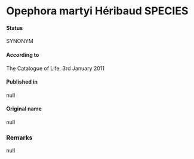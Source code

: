 Opephora martyi Héribaud SPECIES
=======

#### Status
SYNONYM

#### According to
The Catalogue of Life, 3rd January 2011

#### Published in
null

#### Original name
null

### Remarks
null